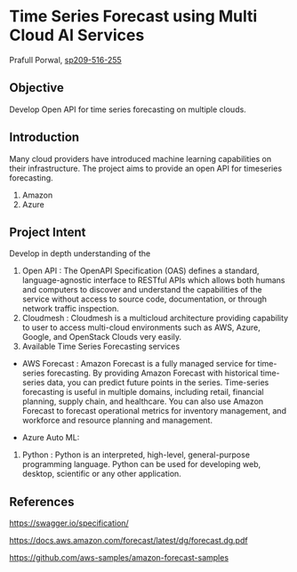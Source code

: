 # Time Series Forecast using Multi Cloud AI Services

Prafull Porwal, [sp209-516-255](https://github.com/cloudmesh-community/sp20-516-255/tree/master/Cloudmesh-OpenAPI/report.md)

## Objective

Develop Open API for time series forecasting on multiple clouds.

## Introduction

Many cloud providers have introduced machine learning capabilities on their infrastructure.
The project aims to provide an open API for timeseries forecasting. 

1. Amazon
1. Azure 

## Project Intent 

Develop in depth understanding of the 

1. Open API : The OpenAPI Specification (OAS) defines a standard, language-agnostic interface to RESTful APIs which allows both humans and computers to discover and understand the capabilities of the service without access to source code, documentation, or through network traffic inspection. 
1. Cloudmesh : Cloudmesh is a multicloud architecture providing capability to user to access multi-cloud environments such as AWS, Azure, Google, and OpenStack Clouds very easily. 
1. Available Time Series Forecasting services


* AWS Forecast : Amazon Forecast is a fully managed service for time-series forecasting. By providing Amazon Forecast
with historical time-series data, you can predict future points in the series. Time-series forecasting is
useful in multiple domains, including retail, financial planning, supply chain, and healthcare. You can
also use Amazon Forecast to forecast operational metrics for inventory management, and workforce and
resource planning and management.

* Azure Auto ML: 
1. Python : Python is an interpreted, high-level, general-purpose programming language. Python can be used for developing web, desktop, scientific or any other application.

## References
https://swagger.io/specification/

https://docs.aws.amazon.com/forecast/latest/dg/forecast.dg.pdf

https://github.com/aws-samples/amazon-forecast-samples


